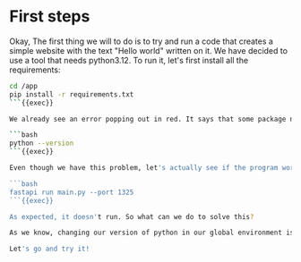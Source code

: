 
# First steps

Okay, The first thing we will to do is to try and run a code that creates a simple website with the text "Hello world" written on it. We have decided to use a tool that needs python3.12. To run it, let's first install all the requirements:

```bash
cd /app
pip install -r requirements.txt
```{{exec}}

We already see an error popping out in red. It says that some package needs a version of click (a python package) and we currently have a lower one. This might be due to us having a lower version of python. Lets see which version we have:

```bash
python --version
```{{exec}}

Even though we have this problem, let's actually see if the program works:

```bash
fastapi run main.py --port 1325
```{{exec}}

As expected, it doesn't run. So what can we do to solve this?

As we know, changing our version of python in our global environment is very hard and dangerous, because it can brake the other aplications you already had with the old version. Instead of that nearly suicidal idea, we can create a virtual envionment and decide to have the version of python we need in there. 

Let's go and try it!